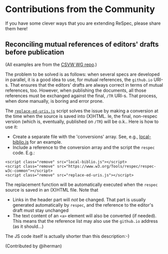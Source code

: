 # Contributions from the Community

If you have some clever ways that you are extending ReSpec, please share them here!

## Reconciling mutual references of editors' drafts before publication

(All examples are from the [CSVW WG repo](https://github.com/w3c/csvw).)

The problem to be solved is as follows: when several specs are developed in parallel, it is a good idea to use, for mutual references, the ``github.io`` URI-s. That ensures that the editors' drafts are always correct in terms of mutual references, too. However, when publishing the documents, all those references must be exchanged against the final, `/TR` URI-s. That process, when done manually, is boring and error prone. 

The [``replace-ed-uris.js``](https://github.com/w3c/csvw/replace-ed-uris.js) script solves the issue by making a conversion at the time when the source is saved into (X)HTML. Ie, the final, non-respec version (which is, eventually, published on `/TR`) will be o.k.. Here is how to use it:

* Create a separate file with the 'conversions' array. See, e.g., [local-biblio.js](https://github.com/w3c/csvw/blob/gh-pages/local-biblio.js) for an example.
* Include a reference to the conversion array and the script the ``respec`` code. E.g.:

 ```
 <script class="remove" src="local-biblio.js"></script>
 <script class="remove" src="https://www.w3.org/Tools/respec/respec-w3c-common"></script>
 <script class="remove" src="replace-ed-uris.js"></script>
```

The replacement function will be automatically executed when the ``respec`` source is saved in an (X)HTML file. Note that

* Links in the header part will *not* be changed. That part is usually generated automatically by ``respec``, and the reference to the editor's draft must stay unchanged
* The text content of an ``<a>`` element will also be converted (if needed). This means that the reference list may also use the ``github.io`` address (as it should...)

The JS code itself is actually shorter than this description:-)

(Contributed by @iherman)

